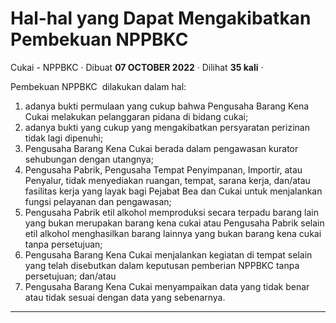 Hal-hal yang Dapat Mengakibatkan Pembekuan NPPBKC
=================================================

Cukai - NPPBKC · Dibuat **07 OCTOBER 2022** · Dilihat **35 kali** ·

Pembekuan NPPBKC  dilakukan dalam hal:

1.  adanya bukti permulaan yang cukup bahwa Pengusaha Barang Kena Cukai melakukan pelanggaran pidana di bidang cukai;
2.  adanya bukti yang cukup yang mengakibatkan persyaratan perizinan tidak lagi dipenuhi;
3.  Pengusaha Barang Kena Cukai berada dalam pengawasan kurator sehubungan dengan utangnya;
4.  Pengusaha Pabrik, Pengusaha Tempat Penyimpanan, Importir, atau Penyalur, tidak menyediakan ruangan, tempat, sarana kerja, dan/atau fasilitas kerja yang layak bagi Pejabat Bea dan Cukai untuk menjalankan fungsi pelayanan dan pengawasan;
5.  Pengusaha Pabrik etil alkohol memproduksi secara terpadu barang lain yang bukan merupakan barang kena cukai atau Pengusaha Pabrik selain etil alkohol menghasilkan barang lainnya yang bukan barang kena cukai tanpa persetujuan;
6.  Pengusaha Barang Kena Cukai menjalankan kegiatan di tempat selain yang telah disebutkan dalam keputusan pemberian NPPBKC tanpa persetujuan; dan/atau
7.  Pengusaha Barang Kena Cukai menyampaikan data yang tidak benar atau tidak sesuai dengan data yang sebenarnya.  
    

  
  
  

* * *